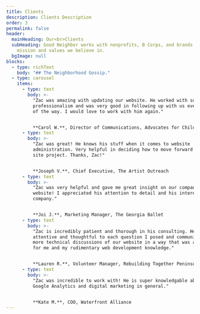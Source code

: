 ```yaml
---
title: Clients
description: Clients Description
order: 3
permalink: false
header:
  mainHeading: Our<br>Clients
  subHeading: Good Neighbor works with nonprofits, B Corps, and brands whose
    mission and values we believe in.
  bgImage: null
blocks:
  - type: richText
    body: "## The Neighborhood Gossip."
  - type: carousel
    items:
      - type: text
        body: >-
          "Zac was amazing with updating our website. He worked with such
          professionalism and was very good in following up with us every step
          of the way. I would love to work with him again."


          **Carol W.**, Director of Communications, Advocates for Children and Youth
      - type: text
        body: >-
          "Zac was great! He knows his stuff when it comes to website
          administration. Very helpful in deciding how to move forward for my
          site project. Thanks, Zac!"


          **Joseph V.**, Chief Executive, The Artist Outreach
      - type: text
        body: >-
          "Zac was very helpful and gave me great insight on our company's
          website! I appreciated his attention to detail and his interest in the
          company."


          **Joi J.**, Marketing Manager, The Georgia Ballet
      - type: text
        body: >-
          "Zac is incredibly patient and thorough in his consulting. He was
          attentive and thoughtful to each question I posed and communicated the
          more technical discussions of our website in a way that was accessible
          for me and my rudimentary web development knowledge."


          **Lauren R.**, Volunteer Manager, Rebuilding Together Peninsula
      - type: text
        body: >-
          "Zac was incredible to work with! He is super knowledgable about
          Google Analytics and digital marketing in general."


          **Kate M.**, COO, Waterfront Alliance
---
```

